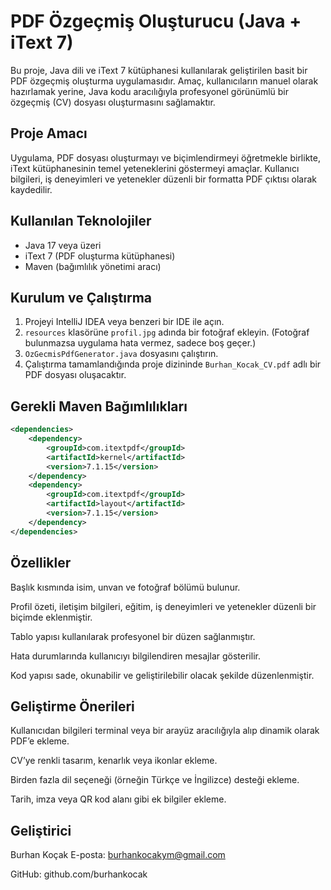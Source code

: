 # PDF Özgeçmiş Oluşturucu (Java + iText 7)

Bu proje, Java dili ve iText 7 kütüphanesi kullanılarak geliştirilen basit bir PDF özgeçmiş oluşturma uygulamasıdır. Amaç, kullanıcıların manuel olarak hazırlamak yerine, Java kodu aracılığıyla profesyonel görünümlü bir özgeçmiş (CV) dosyası oluşturmasını sağlamaktır.

## Proje Amacı
Uygulama, PDF dosyası oluşturmayı ve biçimlendirmeyi öğretmekle birlikte, iText kütüphanesinin temel yeteneklerini göstermeyi amaçlar. Kullanıcı bilgileri, iş deneyimleri ve yetenekler düzenli bir formatta PDF çıktısı olarak kaydedilir.

## Kullanılan Teknolojiler
- Java 17 veya üzeri  
- iText 7 (PDF oluşturma kütüphanesi)  
- Maven (bağımlılık yönetimi aracı)

## Kurulum ve Çalıştırma
1. Projeyi IntelliJ IDEA veya benzeri bir IDE ile açın.  
2. `resources` klasörüne `profil.jpg` adında bir fotoğraf ekleyin. (Fotoğraf bulunmazsa uygulama hata vermez, sadece boş geçer.)  
3. `OzGecmisPdfGenerator.java` dosyasını çalıştırın.  
4. Çalıştırma tamamlandığında proje dizininde `Burhan_Kocak_CV.pdf` adlı bir PDF dosyası oluşacaktır.

## Gerekli Maven Bağımlılıkları
```xml
<dependencies>
    <dependency>
        <groupId>com.itextpdf</groupId>
        <artifactId>kernel</artifactId>
        <version>7.1.15</version>
    </dependency>
    <dependency>
        <groupId>com.itextpdf</groupId>
        <artifactId>layout</artifactId>
        <version>7.1.15</version>
    </dependency>
</dependencies>
```
## Özellikler

Başlık kısmında isim, unvan ve fotoğraf bölümü bulunur.

Profil özeti, iletişim bilgileri, eğitim, iş deneyimleri ve yetenekler düzenli bir biçimde eklenmiştir.

Tablo yapısı kullanılarak profesyonel bir düzen sağlanmıştır.

Hata durumlarında kullanıcıyı bilgilendiren mesajlar gösterilir.

Kod yapısı sade, okunabilir ve geliştirilebilir olacak şekilde düzenlenmiştir.

## Geliştirme Önerileri

Kullanıcıdan bilgileri terminal veya bir arayüz aracılığıyla alıp dinamik olarak PDF’e ekleme.

CV’ye renkli tasarım, kenarlık veya ikonlar ekleme.

Birden fazla dil seçeneği (örneğin Türkçe ve İngilizce) desteği ekleme.

Tarih, imza veya QR kod alanı gibi ek bilgiler ekleme.

## Geliştirici

Burhan Koçak
E-posta: burhankocakym@gmail.com

GitHub: github.com/burhankocak


